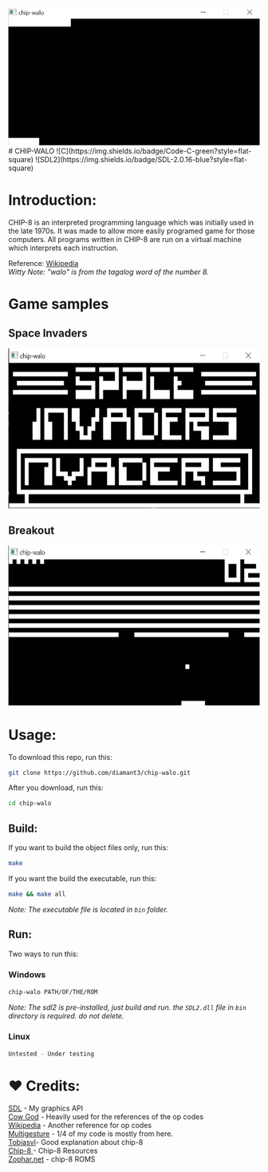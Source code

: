 <img src="sample-images/chip-walo.gif">
# CHIP-WALO
![C](https://img.shields.io/badge/Code-C-green?style=flat-square)
![SDL2](https://img.shields.io/badge/SDL-2.0.16-blue?style=flat-square)

# Introduction:
CHIP-8 is an interpreted programming language which was initially used in the late 1970s. It was made to allow more easily programed game for those computers. All programs written in CHIP-8 are run on a virtual machine which interprets each instruction.

Reference: [Wikipedia](https://en.wikipedia.org/wiki/CHIP-8)<br>
*Witty Note: "walo" is from the tagalog word of the number 8.*

# Game samples

## Space Invaders
<img src="sample-images/Space_Invaders.png" width="640px" height="320px">

## Breakout
<img src="sample-images/Breakout.png" width="640px" height="320px">

# Usage:

To download this repo, run this:
```bash 
git clone https://github.com/diamant3/chip-walo.git
``` 
After you download, run this:
```bash
cd chip-walo 
```
## Build:
If you want to build the object files only, run this:
```bash
make
``` 
If you want the build the executable, run this:
```bash
make && make all
```

*Note: The executable file is located in ``` bin ``` folder.*

## Run:
Two ways to run this:
### Windows
```bash
chip-walo PATH/OF/THE/ROM
```
*Note: The sdl2 is pre-installed, just build and run. the ```SDL2.dll``` file in ```bin``` directory is required. do not delete.*
### Linux
```bash
Untested - Under testing
```
# :heart: Credits:

[SDL](https://www.libsdl.org/) - My graphics API<br>
[Cow God](http://devernay.free.fr/hacks/chip8/C8TECH10.HTM8) - Heavily used for the references of the op codes<br>
[Wikipedia](https://en.wikipedia.org/wiki/CHIP-8) - Another reference for op codes<br>
[Multigesture](https://multigesture.net/articles/how-to-write-an-emulator-chip-8-interpreter/) - 1/4 of my code is mostly from here.<br>
[Tobiasvl](https://tobiasvl.github.io/blog/write-a-chip-8-emulator/)- Good explanation about chip-8<br>
[Chip-8 ](tps://chip-8.github.io/links/) - Chip-8 Resources<br>
[Zophar.net](https://www.zophar.net/pdroms/chip8.html) - chip-8 ROMS<br>
